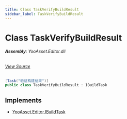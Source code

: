 ```yaml
---
title: Class TaskVerifyBuildResult
sidebar_label: TaskVerifyBuildResult
---
```

# Class TaskVerifyBuildResult


###### **Assembly**: YooAsset.Editor.dll
###### [View Source](https://github.com/tuyoogame/YooAsset/blob/main/Assets/YooAsset/Editor/AssetBundleBuilder/BuildTasks/TaskVerifyBuildResult.cs#L11)
```csharp title="Declaration"
[Task("验证构建结果")]
public class TaskVerifyBuildResult : IBuildTask
```

## Implements

* [YooAsset.Editor.IBuildTask](../YooAsset.Editor/IBuildTask.md)

